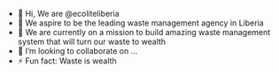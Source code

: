 - 👋 Hi, We are @ecoliteliberia
- 👀 We aspire to be the leading waste management agency in Liberia
- 🌱 We are currently on a mission to build amazing waste management system that will turn our waste to wealth
- 💞️ I’m looking to collaborate on ...
- ⚡ Fun fact: Waste is wealth

<!---
ecoliteliberia/ecoliteliberia is a ✨ special ✨ repository because its `README.md` (this file) appears on your GitHub profile.
You can click the Preview link to take a look at your changes.
--->
